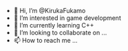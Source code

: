 - 👋 Hi, I’m @KirukaFukamo
- 👀 I’m interested in game development
- 🌱 I’m currently learning C++
- 💞️ I’m looking to collaborate on ...
- 📫 How to reach me ...

<!---
KirukaFukamo/KirukaFukamo is a ✨ special ✨ repository because its `README.md` (this file) appears on your GitHub profile.
You can click the Preview link to take a look at your changes.
--->
